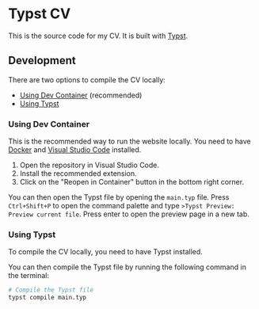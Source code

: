 # Typst CV

This is the source code for my CV. It is built with [Typst](https://typst.app/).

## Development

There are two options to compile the CV locally:

- [Using Dev Container](#using-dev-container) (recommended)
- [Using Typst](#using-typst)

### Using Dev Container

This is the recommended way to run the website locally. You need to have
[Docker](https://www.docker.com/) and
[Visual Studio Code](https://code.visualstudio.com/) installed.

1. Open the repository in Visual Studio Code.
2. Install the recommended extension.
3. Click on the "Reopen in Container" button in the bottom right corner.

You can then open the Typst file by opening the `main.typ` file. Press
`Ctrl+Shift+P` to open the command palette and type
`>Typst Preview: Preview current file`. Press enter to open the preview page in
a new tab.

### Using Typst

To compile the CV locally, you need to have Typst installed.

You can then compile the Typst file by running the following command in the
terminal:

```sh
# Compile the Typst file
typst compile main.typ
```
